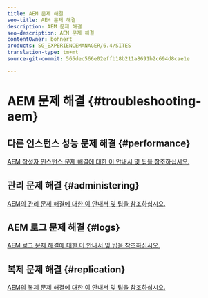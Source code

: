 ```yaml
---
title: AEM 문제 해결
seo-title: AEM 문제 해결
description: AEM 문제 해결
seo-description: AEM 문제 해결
contentOwner: bohnert
products: SG_EXPERIENCEMANAGER/6.4/SITES
translation-type: tm+mt
source-git-commit: 565dec566e02effb18b211a8691b2c694d8cae1e

---
```



# AEM 문제 해결 {#troubleshooting-aem}

## 다른 인스턴스 성능 문제 해결 {#performance}

[AEM 작성자 인스턴스 문제 해결에 대한 이 안내서 및 팁을 참조하십시오.](/help/sites-authoring/troubleshooting.md)

## 관리 문제 해결 {#administering}

[AEM의 관리 문제 해결에 대한 이 안내서 및 팁을 참조하십시오.](/help/sites-administering/troubleshoot.md)

## AEM 로그 문제 해결 {#logs}

[AEM 로그 문제 해결에 대한 이 안내서 및 팁을 참조하십시오.](/help/sites-administering/troubleshooting.md)

## 복제 문제 해결 {#replication}

[AEM의 복제 문제 해결에 대한 이 안내서 및 팁을 참조하십시오.](/help/sites-deploying/troubleshoot-rep.md)
